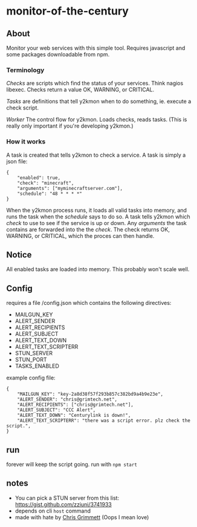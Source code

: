 # monitor-of-the-century

## About

Monitor your web services with this simple tool. Requires javascript and some packages downloadable from npm.


### Terminology

*Checks* are scripts which find the status of your services. Think nagios libexec. Checks return a value OK, WARNING, or CRITICAL.

*Tasks* are definitions that tell y2kmon when to do something, ie. execute a check script.

*Worker* The control flow for y2kmon. Loads checks, reads tasks. (This is really only important if you're developing y2kmon.)


### How it works

A task is created that tells y2kmon to check a service. A task is simply a json file:

    {
        "enabled": true,
        "check": "minecraft",
        "arguments": ["myminecraftserver.com"],
        "schedule": "48 * * * *"
    }
    
When the y2kmon process runs, it loads all valid tasks into memory, and runs the task when the *schedule* says to do so. A task tells y2kmon which *check* to use to see if the service is up or down. Any *arguments* the task contains are forwarded into the the *check*. The check returns OK, WARNING, or CRITICAL, which the proces can then handle.


## Notice

All enabled tasks are loaded into memory. This probably won't scale well.

    
## Config

requires a file /config.json which contains the following directives:

  - MAILGUN_KEY
  - ALERT_SENDER
  - ALERT_RECIPIENTS
  - ALERT_SUBJECT
  - ALERT_TEXT_DOWN
  - ALERT_TEXT_SCRIPTERR
  - STUN_SERVER
  - STUN_PORT
  - TASKS_ENABLED

example config file:

    {
        "MAILGUN_KEY": "key-2a8d38f57f293b857c382bd9a4b9e23e",
        "ALERT_SENDER": "chris@grimtech.net",
        "ALERT_RECIPIENTS": ["chris@grimtech.net"],
        "ALERT_SUBJECT": "CCC Alert",
        "ALERT_TEXT_DOWN": "Centurylink is down!",
        "ALERT_TEXT_SCRIPTERR": "there was a script error. plz check the script.",
    }


## run 

forever will keep the script going. run with `npm start`


## notes

  - You can pick a STUN server from this list: https://gist.github.com/zziuni/3741933
  - depends on cli `host` command
  - made with hate by [Chris Grimmett] (Oops I mean love)

  

[forever]:https://www.npmjs.com/package/forever
[Chris Grimmett]:http://grimtech.net/about
